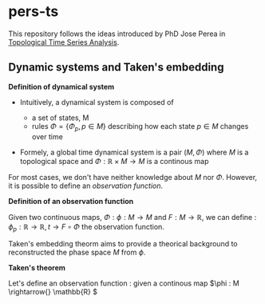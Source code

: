# pers-ts

This repository follows the ideas introduced by PhD Jose Perea in [Topological Time Series Analysis](https://arxiv.org/abs/1812.05143).

## Dynamic systems and Taken's embedding

**Definition of dynamical system**

- Intuitively, a dynamical system is composed of 
    - a set of states, M
    - rules $\Phi = \{\Phi_p, p \in M\}$ describing how each state $p \in M$ changes over time


- Formely, a global time dynamical system is a pair $(M, \Phi)$ where $M$ is a topological space and $\Phi : \mathbb{R} \times M \rightarrow M$ is a continous map

For most cases, we don't have neither knowledge about $M$ nor $\Phi$. 
However, it is possible to define an *observation function*. 

**Definition of an observation function**

Given two continuous maps, $\Phi : \phi : M \rightarrow{} M$ and $F : M \rightarrow{} \mathbb{R}$, 
we can define :
$\phi_p : \mathbb{R} \rightarrow{} \mathbb{R}, t \rightarrow{}  F\circ\Phi$ the observation function. 

Taken's embedding theorm aims to provide a theorical background to reconstructed the phase space $M$ from $\phi$.

**Taken's theorem** 

Let's define an observation function : 
    given a continous map $\phi : M \rightarrow{} \mathbb{R} $
